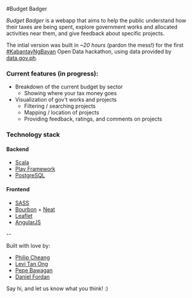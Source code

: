 #Budget Badger

_Budget Badger_ is a webapp that aims to help the public understand how their taxes are being spent, explore government works and allocated activities near them, and give feedback about specific projects.

The intial version was built in _~20 hours_ (pardon the mess!) for the first [#KabantayNgBayan](http://data.gov.ph/hackathon/) Open Data hackathon, using data provided by [data.gov.ph](http://kabantayngbayan.ph).

### Current features (in progress):

* Breakdown of the current budget by sector
	* Showing where your tax money goes
* Visualization of gov't works and projects
	* Filtering / searching projects
	* Mapping / location of projects
	* Providing feedback, ratings, and comments on projects

### Technology stack

#### Backend

* [Scala](http://scala-lang.org)
* [Play Framework](http://www.playframework.com/)
* [PostgreSQL](http://www.postgresql.org/)

#### Frontend

* [SASS](http://sass-lang.org)
* [Bourbon](http://bourbon.io/) + [Neat](http://neat.bourbon.io/)
* [Leaflet](http://leafletjs.com)
* [AngularJS](http://angularjs.org/)

--

Built with love by:

* [Philip Cheang](http://twitter.com/_phi)
* [Levi Tan Ong](http://twitter.com/levi_io)
* [Pepe Bawagan](http://twitter.com/syk0saje)
* [Daniel Fordan](http://twitter.com/pordaaan)


Say hi, and let us know what you think! :)